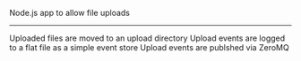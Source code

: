 Node.js app to allow file uploads
*************************************

Uploaded files are moved to an upload directory
Upload events are logged to a flat file as a simple event store
Upload events are publshed via ZeroMQ